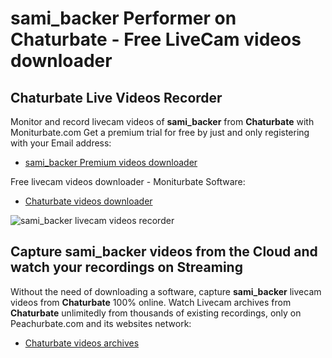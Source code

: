 # sami_backer Performer on Chaturbate - Free LiveCam videos downloader

## Chaturbate Live Videos Recorder

Monitor and record livecam videos of **sami_backer** from **Chaturbate** with Moniturbate.com
Get a premium trial for free by just and only registering with your Email address:
* [sami_backer Premium videos downloader](https://moniturbate.com/request-demo-licence-key.html)

Free livecam videos downloader - Moniturbate Software:
* [Chaturbate videos downloader](https://moniturbate.com/moniturbate-download-software.html)

![sami_backer livecam videos recorder](https://peachurnet.com/templates/moniturbate-software.png)


## Capture sami_backer videos from the Cloud and watch your recordings on Streaming

Without the need of downloading a software, capture **sami_backer** livecam videos from **Chaturbate** 100% online.
Watch Livecam archives from **Chaturbate** unlimitedly from thousands of existing recordings, only on Peachurbate.com and its websites network:
* [Chaturbate videos archives](https://peachurnet.com/)